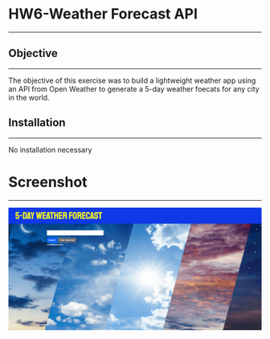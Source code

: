 # HW6-Weather Forecast API
***
## Objective
***
The objective of this exercise was to build a lightweight weather app using an API from Open Weather to generate a 5-day weather foecats for any city in the world.

## Installation
***
No installation necessary

# Screenshot
***
![Screenshot](Weather_screenshot.png)


